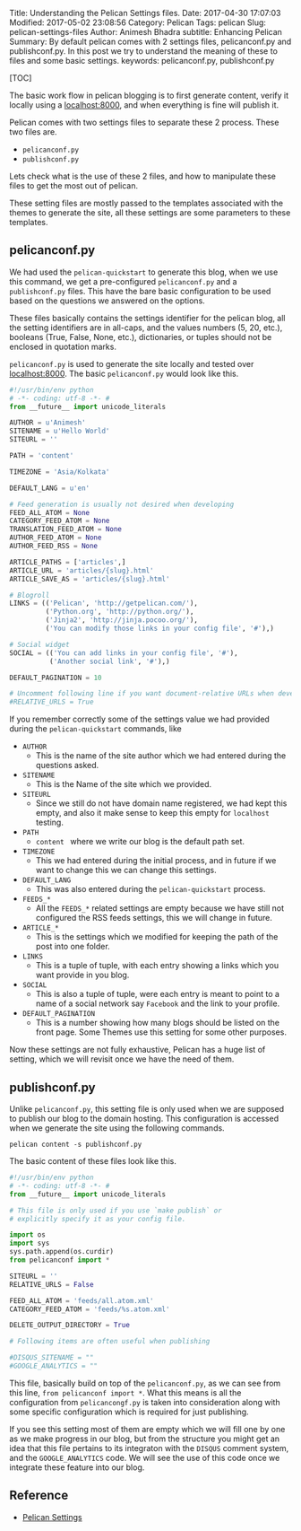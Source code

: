 Title: Understanding the Pelican Settings files.
Date: 2017-04-30 17:07:03
Modified: 2017-05-02 23:08:56
Category: Pelican
Tags: pelican
Slug: pelican-settings-files
Author: Animesh Bhadra
subtitle: Enhancing Pelican
Summary: By default pelican comes with 2 settings files, pelicanconf.py and publishconf.py. In this post we try to understand the meaning of these to files and some basic settings.
keywords: pelicanconf.py, publishconf.py

[TOC]

The basic work flow in pelican blogging is to first generate content, verify it locally using a [localhost:8000](http://localhost:8000/), and when everything is fine will publish it.

Pelican comes with two settings files to separate these 2 process. These two files are.

* `pelicanconf.py`
* `publishconf.py`

Lets check what is the use of these 2 files, and how to manipulate these files to get the most out of pelican.

These setting files are mostly passed to the templates associated with the themes to generate the site, all these settings are some parameters to these templates.

## pelicanconf.py ##

We had used the `pelican-quickstart` to generate this blog, when we use this command, we get a pre-configured `pelicanconf.py` and a `publishconf.py` files. This have the bare basic configuration to be used based on the questions we answered on the options.

These files basically contains the settings identifier for the pelican blog, all the setting identifiers are in all-caps, and the values numbers (5, 20, etc.), booleans (True, False, None, etc.), dictionaries, or tuples should not be enclosed in quotation marks.

`pelicanconf.py` is used to generate the site locally and tested over [localhost:8000](http://localhost:8000/). The basic `pelicanconf.py` would look like this.

````python
#!/usr/bin/env python
# -*- coding: utf-8 -*- #
from __future__ import unicode_literals

AUTHOR = u'Animesh'
SITENAME = u'Hello World'
SITEURL = ''

PATH = 'content'

TIMEZONE = 'Asia/Kolkata'

DEFAULT_LANG = u'en'

# Feed generation is usually not desired when developing
FEED_ALL_ATOM = None
CATEGORY_FEED_ATOM = None
TRANSLATION_FEED_ATOM = None
AUTHOR_FEED_ATOM = None
AUTHOR_FEED_RSS = None

ARTICLE_PATHS = ['articles',]
ARTICLE_URL = 'articles/{slug}.html'
ARTICLE_SAVE_AS = 'articles/{slug}.html'

# Blogroll
LINKS = (('Pelican', 'http://getpelican.com/'),
         ('Python.org', 'http://python.org/'),
         ('Jinja2', 'http://jinja.pocoo.org/'),
         ('You can modify those links in your config file', '#'),)

# Social widget
SOCIAL = (('You can add links in your config file', '#'),
          ('Another social link', '#'),)

DEFAULT_PAGINATION = 10

# Uncomment following line if you want document-relative URLs when developing
#RELATIVE_URLS = True

````

If you remember correctly some of the settings value we had provided during the `pelican-quickstart` commands, like

* `AUTHOR`
    - This is the name of the site author which we had entered during the questions asked.
* `SITENAME` 
    - This is the Name of the site which we provided.
* `SITEURL`
    - Since we still do not have domain name registered, we had kept this empty, and also it make sense to keep this empty for `localhost` testing.
* `PATH`
    - `content ` where we write our blog is the default path set.
* `TIMEZONE`
    - This we had entered during the initial process, and in future if we want to change this we can change this settings.
* `DEFAULT_LANG`
    - This was also entered during the `pelican-quickstart` process.
* `FEEDS_*`
    - All the `FEEDS_*` related settings are empty because we have still not configured the RSS feeds settings, this we will change in future.
* `ARTICLE_*`
    - This is the settings which we modified for keeping the path of the post into one folder.
* `LINKS`
    - This is a tuple of tuple, with each entry showing a links which you want provide in you blog.
* `SOCIAL`
    - This is also a tuple of tuple, were each entry is meant to point to a name of a social network say `Facebook` and the link to your profile.
* `DEFAULT_PAGINATION`
    - This is a number showing how many blogs should be listed on the front page. Some Themes use this setting for some other purposes.

Now these settings are not fully exhaustive, Pelican has a huge list of setting, which we will revisit once we have the need of them.


## publishconf.py ##

Unlike `pelicanconf.py`, this setting file is only used when we are supposed to publish our blog to the domain hosting. This configuration is accessed when we generate the site using the following commands.

````shell
pelican content -s publishconf.py
````

The basic content of these files look like this.

````python
#!/usr/bin/env python
# -*- coding: utf-8 -*- #
from __future__ import unicode_literals

# This file is only used if you use `make publish` or
# explicitly specify it as your config file.

import os
import sys
sys.path.append(os.curdir)
from pelicanconf import *

SITEURL = ''
RELATIVE_URLS = False

FEED_ALL_ATOM = 'feeds/all.atom.xml'
CATEGORY_FEED_ATOM = 'feeds/%s.atom.xml'

DELETE_OUTPUT_DIRECTORY = True

# Following items are often useful when publishing

#DISQUS_SITENAME = ""
#GOOGLE_ANALYTICS = ""

````

This file, basically build on top of the `pelicanconf.py`, as we can see from this line, `from pelicanconf import *`. What this means is all the configuration from `pelicancongf.py` is taken into consideration along with some specific configuration which is required for just publishing.

If you see this setting most of them are empty which we will fill one by one as we make progress in our blog, but from the structure you might get an idea that this file pertains to its integraton with the `DISQUS` comment system, and the `GOOGLE_ANALYTICS` code. We will see the use of this code once we integrate these feature into our blog.

## Reference ##

* [Pelican Settings](http://docs.getpelican.com/en/stable/settings.html)
